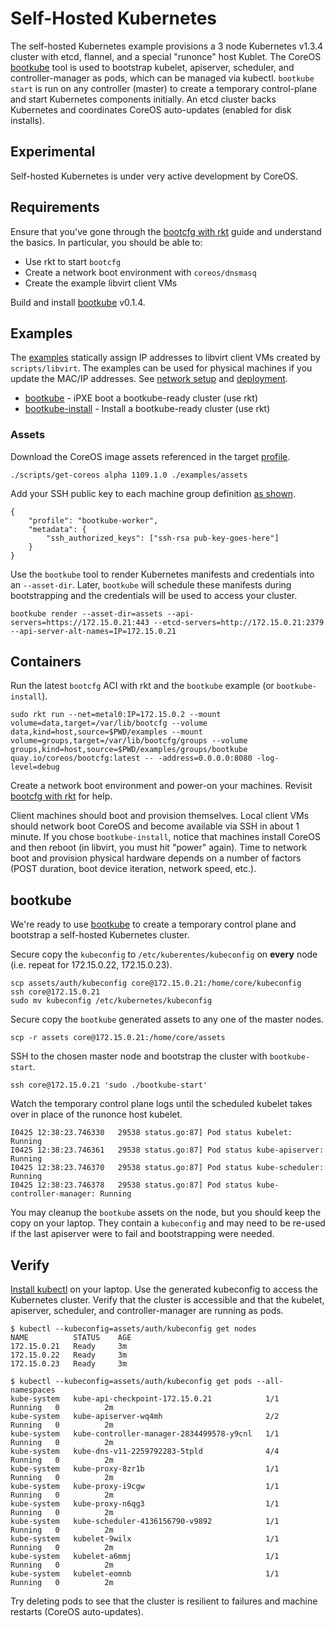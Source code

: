 
# Self-Hosted Kubernetes

The self-hosted Kubernetes example provisions a 3 node Kubernetes v1.3.4 cluster with etcd, flannel, and a special "runonce" host Kublet. The CoreOS [bootkube](https://github.com/coreos/bootkube) tool is used to bootstrap kubelet, apiserver, scheduler, and controller-manager as pods, which can be managed via kubectl. `bootkube start` is run on any controller (master) to create a temporary control-plane and start Kubernetes components initially. An etcd cluster backs Kubernetes and coordinates CoreOS auto-updates (enabled for disk installs).

## Experimental

Self-hosted Kubernetes is under very active development by CoreOS.

## Requirements

Ensure that you've gone through the [bootcfg with rkt](getting-started-rkt.md) guide and understand the basics. In particular, you should be able to:

* Use rkt to start `bootcfg`
* Create a network boot environment with `coreos/dnsmasq`
* Create the example libvirt client VMs

Build and install [bootkube](https://github.com/coreos/bootkube/releases) v0.1.4.

## Examples

The [examples](../examples) statically assign IP addresses to libvirt client VMs created by `scripts/libvirt`. The examples can be used for physical machines if you update the MAC/IP addresses. See [network setup](network-setup.md) and [deployment](deployment.md).

* [bootkube](../examples/groups/bootkube) - iPXE boot a bootkube-ready cluster (use rkt)
* [bootkube-install](../examples/groups/bootkube-install) - Install a bootkube-ready cluster (use rkt)

### Assets

Download the CoreOS image assets referenced in the target [profile](../examples/profiles).

    ./scripts/get-coreos alpha 1109.1.0 ./examples/assets

Add your SSH public key to each machine group definition [as shown](../examples/README.md#ssh-keys).

    {
        "profile": "bootkube-worker",
        "metadata": {
            "ssh_authorized_keys": ["ssh-rsa pub-key-goes-here"]
        }
    }

Use the `bootkube` tool to render Kubernetes manifests and credentials into an `--asset-dir`. Later, `bootkube` will schedule these manifests during bootstrapping and the credentials will be used to access your cluster.

    bootkube render --asset-dir=assets --api-servers=https://172.15.0.21:443 --etcd-servers=http://172.15.0.21:2379 --api-server-alt-names=IP=172.15.0.21

## Containers

Run the latest `bootcfg` ACI with rkt and the `bootkube` example (or `bootkube-install`).

    sudo rkt run --net=metal0:IP=172.15.0.2 --mount volume=data,target=/var/lib/bootcfg --volume data,kind=host,source=$PWD/examples --mount volume=groups,target=/var/lib/bootcfg/groups --volume groups,kind=host,source=$PWD/examples/groups/bootkube quay.io/coreos/bootcfg:latest -- -address=0.0.0.0:8080 -log-level=debug

Create a network boot environment and power-on your machines. Revisit [bootcfg with rkt](getting-started-rkt.md) for help.

Client machines should boot and provision themselves. Local client VMs should network boot CoreOS and become available via SSH in about 1 minute. If you chose `bootkube-install`, notice that machines install CoreOS and then reboot (in libvirt, you must hit "power" again). Time to network boot and provision physical hardware depends on a number of factors (POST duration, boot device iteration, network speed, etc.).

## bootkube

We're ready to use [bootkube](https://github.com/coreos/bootkube) to create a temporary control plane and bootstrap a self-hosted Kubernetes cluster.

Secure copy the `kubeconfig` to `/etc/kuberentes/kubeconfig` on **every** node (i.e. repeat for 172.15.0.22, 172.15.0.23).

    scp assets/auth/kubeconfig core@172.15.0.21:/home/core/kubeconfig
    ssh core@172.15.0.21
    sudo mv kubeconfig /etc/kubernetes/kubeconfig

Secure copy the `bootkube` generated assets to any one of the master nodes.

    scp -r assets core@172.15.0.21:/home/core/assets

SSH to the chosen master node and bootstrap the cluster with `bootkube-start`.

    ssh core@172.15.0.21 'sudo ./bootkube-start'

Watch the temporary control plane logs until the scheduled kubelet takes over in place of the runonce host kubelet.

    I0425 12:38:23.746330   29538 status.go:87] Pod status kubelet: Running
    I0425 12:38:23.746361   29538 status.go:87] Pod status kube-apiserver: Running
    I0425 12:38:23.746370   29538 status.go:87] Pod status kube-scheduler: Running
    I0425 12:38:23.746378   29538 status.go:87] Pod status kube-controller-manager: Running

You may cleanup the `bootkube` assets on the node, but you should keep the copy on your laptop. They contain a `kubeconfig` and may need to be re-used if the last apiserver were to fail and bootstrapping were needed.

## Verify

[Install kubectl](https://coreos.com/kubernetes/docs/latest/configure-kubectl.html) on your laptop. Use the generated kubeconfig to access the Kubernetes cluster. Verify that the cluster is accessible and that the kubelet, apiserver, scheduler, and controller-manager are running as pods.

    $ kubectl --kubeconfig=assets/auth/kubeconfig get nodes
    NAME          STATUS    AGE
    172.15.0.21   Ready     3m
    172.15.0.22   Ready     3m
    172.15.0.23   Ready     3m

    $ kubectl --kubeconfig=assets/auth/kubeconfig get pods --all-namespaces
    kube-system   kube-api-checkpoint-172.15.0.21            1/1       Running   0          2m
    kube-system   kube-apiserver-wq4mh                       2/2       Running   0          2m
    kube-system   kube-controller-manager-2834499578-y9cnl   1/1       Running   0          2m
    kube-system   kube-dns-v11-2259792283-5tpld              4/4       Running   0          2m
    kube-system   kube-proxy-8zr1b                           1/1       Running   0          2m
    kube-system   kube-proxy-i9cgw                           1/1       Running   0          2m
    kube-system   kube-proxy-n6qg3                           1/1       Running   0          2m
    kube-system   kube-scheduler-4136156790-v9892            1/1       Running   0          2m
    kube-system   kubelet-9wilx                              1/1       Running   0          2m
    kube-system   kubelet-a6mmj                              1/1       Running   0          2m
    kube-system   kubelet-eomnb                              1/1       Running   0          2m

Try deleting pods to see that the cluster is resilient to failures and machine restarts (CoreOS auto-updates).
